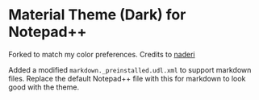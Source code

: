 # Material Theme (Dark) for Notepad++
Forked to match my color preferences. Credits to [naderi](https://github.com/naderi/material-theme-for-npp)

Added a modified `markdown._preinstalled.udl.xml` to support markdown files. Replace the default Notepad++ file with this for markdown to look good with the theme.

